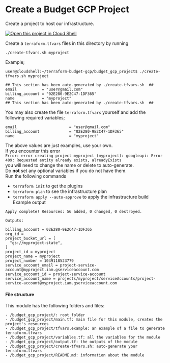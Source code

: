 # Create a Budget GCP Project
Create a project to host our infrastructure.  

[![Open this project in Cloud Shell](http://gstatic.com/cloudssh/images/open-btn.png)](https://console.cloud.google.com/cloudshell/open?git_repo=https://github.com/nufailtd/terraform-budget-gcp&open_in_editor=main.tf&cloudshell_workspace=budget_gcp_project)



Create a `terraform.tfvars` files in this directory by running  
```
./create-tfvars.sh myproject
```
Example;
```
user@cloudshell:~/terraform-budget-gcp/budget_gcp_project$ ./create-tfvars.sh myproject

## This section has been auto-generated by ./create-tfvars.sh  ##
email           = "user@gmail.com"
billing_account = "02E280-9E2C47-1DF365"
name            = "myproject"
## This section has been auto-generated by ./create-tfvars.sh  ##
```
You may also create the file `terraform.tfvars` yourself and add  the following required variables;

```
email                       = "user@gmail.com"
billing_account             = "02E280-9E2C47-1DF365"
name                        = "myproject"
```
The above values are just examples, use your own.  
If you encounter this error  
`Error: error creating project myproject (myproject): googleapi: Error 409: Requested entity already exists, alreadyExists`  
you will need to change the name or delete to auto-generate.  
Do **not** set any optional variables if you do not have them.  
Run the following commands

- `terraform init` to get the plugins
- `terraform plan` to see the infrastructure plan
- `terraform apply --auto-approve` to apply the infrastructure build  
Example output
```
Apply complete! Resources: 56 added, 0 changed, 0 destroyed.

Outputs:

billing_account = 02E280-9E2C47-1DF365
org_id = 
project_bucket_url = [
  "gs://myproject-state",
]
project_id = myproject
project_name = myproject
project_number = 1039118523779
service_account_email = project-service-account@myproject.iam.gserviceaccount.com
service_account_id = project-service-account
service_account_name = projects/myproject/serviceAccounts/project-service-account@myproject.iam.gserviceaccount.com
```


#### File structure
This module has the following folders and files:
```
- /budget_gcp_project/: root folder
- /budget_gcp_project/main.tf: main file for this module, creates the project's resources
- /budget_gcp_project/tfvars.example: an example of a file to generate terraform.tfvars
- /budget_gcp_project/variables.tf: all the variables for the module
- /budget_gcp_project/output.tf: the outputs of the module
- /budget_gcp_project/create-tfvars.sh: auto-generate your terraform.tfvars
- /budget_gcp_project/README.md: information about the module
```